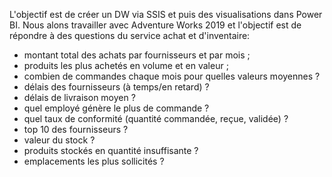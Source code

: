 L'objectif est de créer un DW via SSIS et puis des visualisations dans Power BI. 
Nous alons travailler avec Adventure Works 2019 et l'objectif est de répondre à des questions du service achat et d'inventaire: 
- montant total des achats par fournisseurs et par mois ;
- produits les plus achetés en volume et en valeur ;
- combien de commandes chaque mois pour quelles valeurs moyennes ?
- délais des fournisseurs (à temps/en retard) ?
- délais de livraison moyen ?
- quel employé génère le plus de commande ?
- quel taux de conformité (quantité commandée, reçue, validée) ?
- top 10 des fournisseurs ?
- valeur du stock ?
- produits stockés en quantité insuffisante ?
- emplacements les plus sollicités ?

